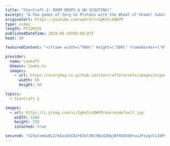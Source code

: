 ```yaml
---
title: "StarCraft 2: DOOM DROPS & NO SCOUTING!"
excerpt: "A few games of Zerg vs Protoss with the Wheel of Shame! Subscribe for more videos: http://lowko.tv/youtube More Zerg gameplay: https://www.youtube.com/watch?v=MH1yuYfF8fw  Two challenges in one video! The first challenge is to win a game using Doom Drops. The second challenge is to try and obtain the"
originalUrl: https://youtube.com/watch?v=IgKeSi4QWYM
type: video
length: PT22M23S
publishedDateTime: 2019-05-18T09:06:07Z
heat: 50

featuredContent: "<iframe width=\"800\" height=\"500\" frameborder=\"0\" src=\"https://www.youtube.com/embed/IgKeSi4QWYM\" allow=\"accelerometer; autoplay; encrypted-media; gyroscope; picture-in-picture\" allowfullscreen></iframe>"

provider:
  name: LowkoTV
  domain: lowko.tv
  images:
    - url: https://everyday-cc.github.io/starcraft2/assets/images/organizations/lowko.tv-50x50.jpg
      width: 50
      height: 50

topics:
  - StarCraft 2

images:
  - url: https://i.ytimg.com/vi/IgKeSi4QWYM/maxresdefault.jpg
    width: 1280
    height: 720
    isCached: true

secured: "S1FptxmGuELZ/6IasEGC82+D3olXN/hBzd2DqjBf4b8566+uuJFvyq/Ci34P93teEhDSoQVp0hNsO5MPp78x6TSNoNSonXsZryTR3zOnGOozHtJ3JneNs9nvx76WaXy8NtdpMKj6Xw2qlY3dILTIAuVo7KoG5hlXCijStR8wZ+fxScvy2tHsGF7wnZ8nSJngyQuE/pjMGGSwLN1kD09WGSLRhXaw7ourJv6uqfs+43DOBiAPgqBFvhkPSRZFsKLH/TNjo6NJ00Uext/i/xpzUzjU2DGdk28CYk1S6mW3kgEKZ/M/1udZDRvtwSiTROnwejcnJrpMYGOnv3j5yQQpmbQgsmZnIe5ZVqWFHdLRRqiXzSpNm19qwBKMLIrgxLqDCbsRA3gyZRRSApBzulVOfGyEfE2ZKkOQZEjsM04qhKo=;qDRuhOY5E6IFF5frPnC0gw=="
---
```


